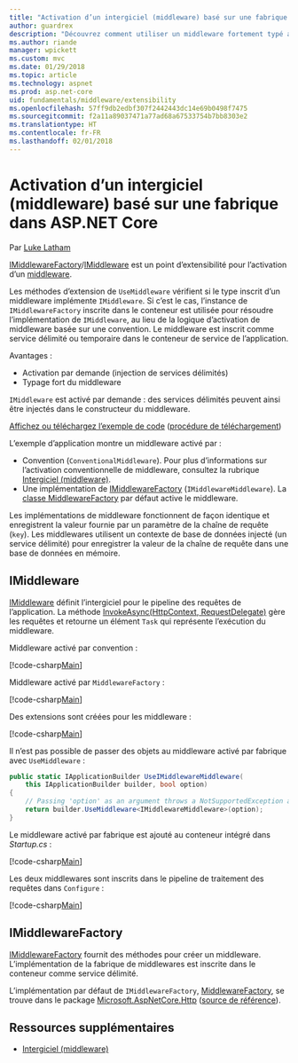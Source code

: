 ```yaml
---
title: "Activation d’un intergiciel (middleware) basé sur une fabrique dans ASP.NET Core"
author: guardrex
description: "Découvrez comment utiliser un middleware fortement typé avec une implémentation de l’activation basée sur une fabrique dans ASP.NET Core."
ms.author: riande
manager: wpickett
ms.custom: mvc
ms.date: 01/29/2018
ms.topic: article
ms.technology: aspnet
ms.prod: asp.net-core
uid: fundamentals/middleware/extensibility
ms.openlocfilehash: 57ff9db2edbf307f2442443dc14e69b0498f7475
ms.sourcegitcommit: f2a11a89037471a77ad68a67533754b7bb8303e2
ms.translationtype: HT
ms.contentlocale: fr-FR
ms.lasthandoff: 02/01/2018
---
```

# <a name="factory-based-middleware-activation-in-aspnet-core"></a>Activation d’un intergiciel (middleware) basé sur une fabrique dans ASP.NET Core

Par [Luke Latham](https://github.com/guardrex)

[IMiddlewareFactory](/dotnet/api/microsoft.aspnetcore.http.imiddlewarefactory)/[IMiddleware](/dotnet/api/microsoft.aspnetcore.http.imiddleware) est un point d’extensibilité pour l’activation d’un [middleware](xref:fundamentals/middleware/index).

Les méthodes d’extension de `UseMiddleware` vérifient si le type inscrit d’un middleware implémente `IMiddleware`. Si c’est le cas, l’instance de `IMiddlewareFactory` inscrite dans le conteneur est utilisée pour résoudre l’implémentation de `IMiddleware`, au lieu de la logique d’activation de middleware basée sur une convention. Le middleware est inscrit comme service délimité ou temporaire dans le conteneur de service de l’application.

Avantages :

* Activation par demande (injection de services délimités)
* Typage fort du middleware

`IMiddleware` est activé par demande : des services délimités peuvent ainsi être injectés dans le constructeur du middleware.

[Affichez ou téléchargez l’exemple de code](https://github.com/aspnet/Docs/tree/master/aspnetcore/fundamentals/middleware/extensibility/sample) ([procédure de téléchargement](xref:tutorials/index#how-to-download-a-sample))

L’exemple d’application montre un middleware activé par :

* Convention (`ConventionalMiddleware`). Pour plus d’informations sur l’activation conventionnelle de middleware, consultez la rubrique [Intergiciel (middleware)](xref:fundamentals/middleware/index).
* Une implémentation de [IMiddlewareFactory](/dotnet/api/microsoft.aspnetcore.http.imiddlewarefactory) (`IMiddlewareMiddleware`). La [classe MiddlewareFactory](/dotnet/api/microsoft.aspnetcore.http.middlewarefactory) par défaut active le middleware.

Les implémentations de middleware fonctionnent de façon identique et enregistrent la valeur fournie par un paramètre de la chaîne de requête (`key`). Les middlewares utilisent un contexte de base de données injecté (un service délimité) pour enregistrer la valeur de la chaîne de requête dans une base de données en mémoire.

## <a name="imiddleware"></a>IMiddleware

[IMiddleware](/dotnet/api/microsoft.aspnetcore.http.imiddleware) définit l’intergiciel pour le pipeline des requêtes de l’application. La méthode [InvokeAsync(HttpContext, RequestDelegate)](/dotnet/api/microsoft.aspnetcore.http.imiddleware.invokeasync#Microsoft_AspNetCore_Http_IMiddleware_InvokeAsync_Microsoft_AspNetCore_Http_HttpContext_Microsoft_AspNetCore_Http_RequestDelegate_) gère les requêtes et retourne un élément `Task` qui représente l’exécution du middleware.

Middleware activé par convention :

[!code-csharp[Main](extensibility/sample/Middleware/ConventionalMiddleware.cs?name=snippet1)]

Middleware activé par `MiddlewareFactory` :

[!code-csharp[Main](extensibility/sample/Middleware/IMiddlewareMiddleware.cs?name=snippet1)]

Des extensions sont créées pour les middleware :

[!code-csharp[Main](extensibility/sample/Middleware/MiddlewareExtensions.cs?name=snippet1)]

Il n’est pas possible de passer des objets au middleware activé par fabrique avec `UseMiddleware` :

```csharp
public static IApplicationBuilder UseIMiddlewareMiddleware(
    this IApplicationBuilder builder, bool option)
{
    // Passing 'option' as an argument throws a NotSupportedException at runtime.
    return builder.UseMiddleware<IMiddlewareMiddleware>(option);
}
```

Le middleware activé par fabrique est ajouté au conteneur intégré dans *Startup.cs* :

[!code-csharp[Main](extensibility/sample/Startup.cs?name=snippet1&highlight=6)]

Les deux middlewares sont inscrits dans le pipeline de traitement des requêtes dans `Configure` :

[!code-csharp[Main](extensibility/sample/Startup.cs?name=snippet2&highlight=12-13)]

## <a name="imiddlewarefactory"></a>IMiddlewareFactory

[IMiddlewareFactory](/dotnet/api/microsoft.aspnetcore.http.imiddlewarefactory) fournit des méthodes pour créer un middleware. L’implémentation de la fabrique de middlewares est inscrite dans le conteneur comme service délimité.

L’implémentation par défaut de `IMiddlewareFactory`, [MiddlewareFactory](/dotnet/api/microsoft.aspnetcore.http.middlewarefactory), se trouve dans le package [Microsoft.AspNetCore.Http](https://www.nuget.org/packages/Microsoft.AspNetCore.Http/) ([source de référence](https://github.com/aspnet/HttpAbstractions/blob/release/2.0/src/Microsoft.AspNetCore.Http/MiddlewareFactory.cs)).

## <a name="additional-resources"></a>Ressources supplémentaires

* [Intergiciel (middleware)](xref:fundamentals/middleware/index)
